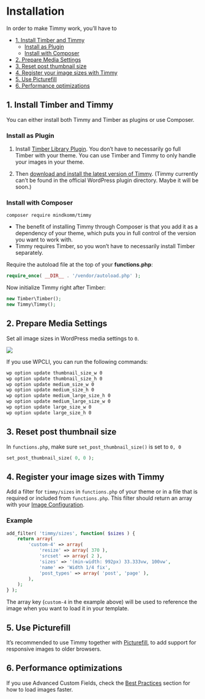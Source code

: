 # Installation

In order to make Timmy work, you’ll have to

- [1. Install Timber and Timmy](#1-install-timber-and-timmy)
  - [Install as Plugin](#install-as-plugin)
  - [Install with Composer](#install-with-composer)
- [2. Prepare Media Settings](#2-prepare-media-settings)
- [3. Reset post thumbnail size](#3-reset-post-thumbnail-size)
- [4. Register your image sizes with Timmy](#4-register-your-image-sizes-with-timmy)
- [5. Use Picturefill](#5-use-picturefill)
- [6. Performance optimizations](#6-performance-optimizations)

## 1. Install Timber and Timmy

You can either install both Timmy and Timber as plugins or use Composer.

### Install as Plugin

1. Install [Timber Library Plugin](https://wordpress.org/plugins/timber-library/). You don’t have to necessarily go full Timber with your theme. You can use Timber and Timmy to only handle your images in your theme.

2. Then [download and install the latest version of Timmy](<https://github.com/MINDKomm/Timmy/releases/latest>). (Timmy currently can’t be found in the official WordPress plugin directory. Maybe it will be soon.)

### Install with Composer

```
composer require mindkomm/timmy
```

* The benefit of installing Timmy through Composer is that you add it as a dependency of your theme, which puts you in full control of the version you want to work with.
* Timmy requires Timber, so you won’t have to necessarily install Timber separately.

Require the autoload file at the top of your **functions.php**:

```php
require_once( __DIR__ . '/vendor/autoload.php' );
```

Now initialize Timmy right after Timber:

```php
new Timber\Timber();
new Timmy\Timmy();
```

## 2. Prepare Media Settings

Set all image sizes in WordPress media settings to `0`.

![](https://cloud.githubusercontent.com/assets/2084481/24502221/2ce43aa0-154d-11e7-8cc0-b64abc65891a.png)

If you use WPCLI, you can run the following commands:

```sh
wp option update thumbnail_size_w 0
wp option update thumbnail_size_h 0
wp option update medium_size_w 0
wp option update medium_size_h 0
wp option update medium_large_size_h 0
wp option update medium_large_size_w 0
wp option update large_size_w 0
wp option update large_size_h 0
```

## 3. Reset post thumbnail size

In `functions.php`, make sure `set_post_thumbnail_size()` is set to `0, 0`

```php
set_post_thumbnail_size( 0, 0 );
```

## 4. Register your image sizes with Timmy

Add a filter for `timmy/sizes` in `functions.php` of your theme or in a file that is required or included from `functions.php`. This filter should return an array with your [Image Configuration](./image-configuration.md).

### Example

```php
add_filter( 'timmy/sizes', function( $sizes ) {
    return array(
        'custom-4' => array(
            'resize' => array( 370 ),
            'srcset' => array( 2 ),
            'sizes' => '(min-width: 992px) 33.333vw, 100vw',
            'name' => 'Width 1/4 fix',
            'post_types' => array( 'post', 'page' ),
        ),
    );
} );
```

The array key (`custom-4` in the example above) will be used to reference the image when you want to load it in your template.

## 5. Use Picturefill

It’s recommended to use Timmy together with [Picturefill](https://scottjehl.github.io/picturefill/), to add support for responsive images to older browsers.

## 6. Performance optimizations

If you use Advanced Custom Fields, check the [Best Practices](./best-practices.md) section for how to load images faster.
